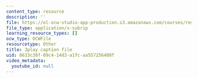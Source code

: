 ```yaml
---
content_type: resource
description: ''
file: https://ol-ocw-studio-app-production.s3.amazonaws.com/courses/res-9-003-brains-minds-and-machines-summer-course-summer-2015/8633c38f09c414d3a1fcaa557256408f_HCBaApqRqSg.srt
file_type: application/x-subrip
learning_resource_types: []
ocw_type: OCWFile
resourcetype: Other
title: 3play caption file
uid: 8633c38f-09c4-14d3-a1fc-aa557256408f
video_metadata:
  youtube_id: null
---
```

